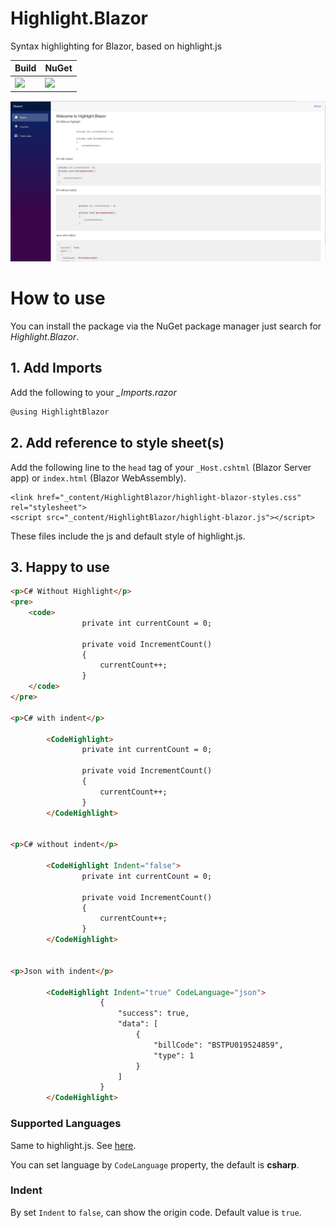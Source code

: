 # Highlight.Blazor
Syntax highlighting for Blazor, based on highlight.js

| Build | NuGet |
|--|--|
|![](https://github.com/Guyiming/Highlight.Blazor/workflows/执行Action的Name注意转码/badge.svg)|[![](https://img.shields.io/nuget/v/HighlightBlazor.svg)](https://www.nuget.org/packages/HighlightBlazor)|


![Screenshot of component in action](screenshot.png)

# How to use
You can install the package via the NuGet package manager just search for *Highlight.Blazor*.



## 1. Add Imports
Add the following to your *_Imports.razor*

```csharp
@using HighlightBlazor
```



## 2. Add reference to style sheet(s)
Add the following line to the `head` tag of your `_Host.cshtml` (Blazor Server app) or `index.html` (Blazor WebAssembly).
```
<link href="_content/HighlightBlazor/highlight-blazor-styles.css" rel="stylesheet">
<script src="_content/HighlightBlazor/highlight-blazor.js"></script>
```
These files include the js and default style of highlight.js.

## 3. Happy to use
```html
<p>C# Without Highlight</p>
<pre>
    <code>
                private int currentCount = 0;

                private void IncrementCount()
                {
                    currentCount++;
                }
    </code>
</pre>

<p>C# with indent</p>

        <CodeHighlight>
                private int currentCount = 0;

                private void IncrementCount()
                {
                    currentCount++;
                }
        </CodeHighlight>


<p>C# without indent</p>

        <CodeHighlight Indent="false">
                private int currentCount = 0;

                private void IncrementCount()
                {
                    currentCount++;
                }
        </CodeHighlight>


<p>Json with indent</p>

        <CodeHighlight Indent="true" CodeLanguage="json">
                    {
	                    "success": true,
	                    "data": [
		                    {
			                    "billCode": "BSTPU019524859",
			                    "type": 1
		                    }
	                    ]
                    }
        </CodeHighlight>
```

### Supported Languages
Same to highlight.js. See [here](https://github.com/highlightjs/highlight.js/blob/main/SUPPORTED_LANGUAGES.md).

You can set language by `CodeLanguage` property, the default is **csharp**.


### Indent
By set `Indent` to `false`, can show the origin code. Default value is `true`.


